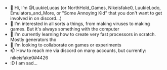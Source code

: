 - 👋 Hi, I’m @LuukieLucas (or NorthHold_Games, Nikeisfake0, LuukieLodo, Emulators_and_More, or "Some Annoying Kid" that you don't want to get involved in on discord...)
- 👀 I’m interested in all sorts a things, from making viruses to making games. But it's always something with the computer
- 🌱 I’m currently learning how to create very fast processors in scratch. Mostly generators tho
- 💞️ I’m looking to collaborate on games or experiments
- 📫 How to reach me via discord on many accounts, but currently: nikeisfake0#4426
- :D I am sad...

<!---
LuukieLucas/LuukieLucas is a ✨ special ✨ repository because its `README.md` (this file) appears on your GitHub profile.
You can click the Preview link to take a look at your changes.
--->
